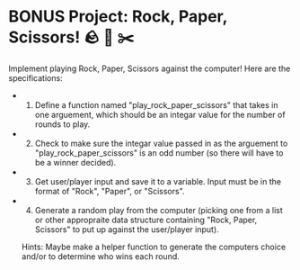 # BONUS Project: Rock, Paper, Scissors! 🪨 📃 ✂️

 Implement playing Rock, Paper, Scissors against the computer!  Here are the
 specifications:

- 1. Define a function named "play_rock_paper_scissors" that takes in one
     arguement, which should be an integar value for the number of rounds to
     play.
- 2. Check to make sure the integar value passed in as the arguement to
     "play_rock_paper_scissors" is an odd number (so there will have to be a
     winner decided).
- 3. Get user/player input and save it to a variable.  Input must be in the
     format of "Rock", "Paper", or "Scissors".
- 4. Generate a random play from the computer (picking one from a list or other
     appropraite data structure containing "Rock, Paper, Scissors" to put up
     against the user/player input).

  Hints:  Maybe make a helper function to generate the computers choice
  and/or to determine who wins each round.
